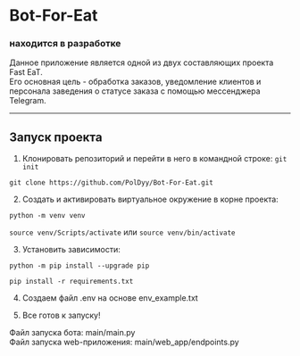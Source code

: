 # Bot-For-Eat
### находится в разработке

Данное приложение является одной из двух составляющих проекта Fast EaT.  
Его основная цель - обработка заказов, уведомление клиентов и персонала заведения о статусе заказа с помощью мессенджера Telegram.
______________________

## Запуск проекта

1) Клонировать репозиторий и перейти в него в командной строке:
`git init`

`git clone https://github.com/PolDyy/Bot-For-Eat.git`

2) Cоздать и активировать виртуальное окружение в корне проекта:

`python -m venv venv`

`source venv/Scripts/activate` или `source venv/bin/activate`


3) Установить зависимости:

`python -m pip install --upgrade pip`

`pip install -r requirements.txt`

4) Создаем файл .env на основе env_example.txt

5) Все готов к запуску! 

Файл запуска бота: main/main.py  
Файл запуска web-приложения: main/web_app/endpoints.py
